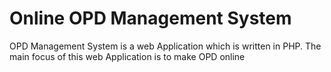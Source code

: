 # Online OPD Management System
OPD Management System is a web Application which is written in PHP. The main focus of this web Application is to make OPD online 

